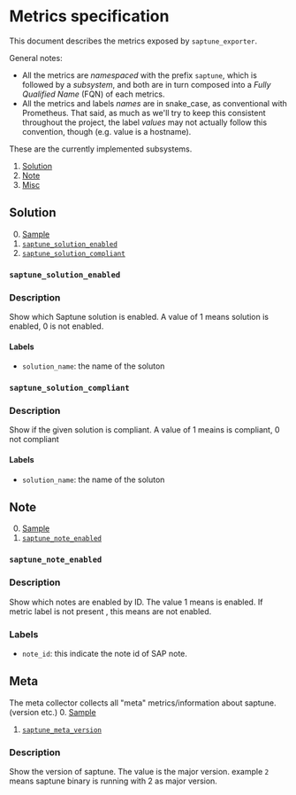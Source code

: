 # Metrics specification

This document describes the metrics exposed by `saptune_exporter`.

General notes:
- All the metrics are _namespaced_ with the prefix `saptune`, which is followed by a _subsystem_, and both are in turn composed into a _Fully Qualified Name_ (FQN) of each metrics.
- All the metrics and labels _names_ are in snake_case, as conventional with Prometheus. That said, as much as we'll try to keep this consistent throughout the project, the label _values_ may not actually follow this convention, though (e.g. value is a hostname).


These are the currently implemented subsystems.

1. [Solution](#solution)
2. [Note](#note)
3. [Misc](#meta)


## Solution

0. [Sample](../test/solution.metrics)
1. [`saptune_solution_enabled`](#saptune_solution_enabled)
2. [`saptune_solution_compliant`](#saptune_solution_compliant)


### `saptune_solution_enabled`

### Description

Show which Saptune solution is enabled. A value of 1 means solution is enabled, 0 is not enabled.

#### Labels

- `solution_name`: the name of the soluton

### `saptune_solution_compliant`

### Description

Show if the given solution is compliant. A value of 1 meains is compliant, 0 not compliant

#### Labels

- `solution_name`: the name of the soluton

## Note

0. [Sample](../test/note.metrics)
1. [`saptune_note_enabled`](#saptune_note_enabled)

### `saptune_note_enabled`

### Description

Show which notes are enabled by ID. The value 1 means is enabled. If metric label  is not present , this means are not enabled.

### Labels

- `note_id`: this indicate the note id of SAP note.

## Meta

The meta collector collects all "meta" metrics/information about saptune. (version etc.)
0. [Sample](../test/meta.metrics)
1. [`saptune_meta_version`](#saptune_meta_version)

### Description

Show the version of saptune. The value is the major version. example `2` means saptune binary is running with 2 as major version.


